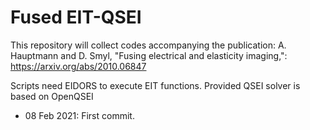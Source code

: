 # Fused EIT-QSEI

This repository will collect codes accompanying the publication:
A. Hauptmann and D. Smyl, "Fusing electrical and elasticity imaging,": https://arxiv.org/abs/2010.06847

Scripts need EIDORS to execute EIT functions. Provided QSEI solver is based on OpenQSEI

- 08 Feb 2021: First commit.

